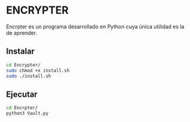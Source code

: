 # ENCRYPTER
Encrpter es un programa desarrollado en Python cuya única utilidad es la de aprender.



## **Instalar**

```bash
cd Encrypter/
sudo chmod +x install.sh
sudo ./install.sh
```
## **Ejecutar**
```bash
cd Encrpter/
python3 Vault.py
```
